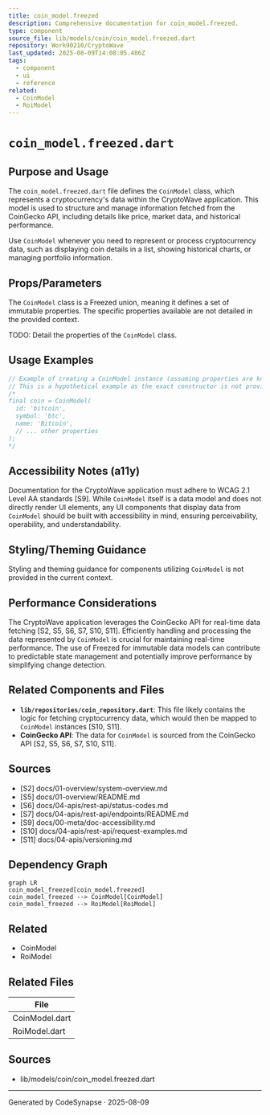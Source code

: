 ```yaml
---
title: coin_model.freezed
description: Comprehensive documentation for coin_model.freezed.
type: component
source_file: lib/models/coin/coin_model.freezed.dart
repository: Work90210/CryptoWave
last_updated: 2025-08-09T14:08:05.486Z
tags:
  - component
  - ui
  - reference
related:
  - CoinModel
  - RoiModel
---
```

# `coin_model.freezed.dart`

## Purpose and Usage

The `coin_model.freezed.dart` file defines the `CoinModel` class, which represents a cryptocurrency's data within the CryptoWave application. This model is used to structure and manage information fetched from the CoinGecko API, including details like price, market data, and historical performance.

Use `CoinModel` whenever you need to represent or process cryptocurrency data, such as displaying coin details in a list, showing historical charts, or managing portfolio information.

## Props/Parameters

The `CoinModel` class is a Freezed union, meaning it defines a set of immutable properties. The specific properties available are not detailed in the provided context.

TODO: Detail the properties of the `CoinModel` class.

## Usage Examples

```dart
// Example of creating a CoinModel instance (assuming properties are known)
// This is a hypothetical example as the exact constructor is not provided.
/*
final coin = CoinModel(
  id: 'bitcoin',
  symbol: 'btc',
  name: 'Bitcoin',
  // ... other properties
);
*/
```

## Accessibility Notes (a11y)

Documentation for the CryptoWave application must adhere to WCAG 2.1 Level AA standards [S9]. While `CoinModel` itself is a data model and does not directly render UI elements, any UI components that display data from `CoinModel` should be built with accessibility in mind, ensuring perceivability, operability, and understandability.

## Styling/Theming Guidance

Styling and theming guidance for components utilizing `CoinModel` is not provided in the current context.

## Performance Considerations

The CryptoWave application leverages the CoinGecko API for real-time data fetching [S2, S5, S6, S7, S10, S11]. Efficiently handling and processing the data represented by `CoinModel` is crucial for maintaining real-time performance. The use of Freezed for immutable data models can contribute to predictable state management and potentially improve performance by simplifying change detection.

## Related Components and Files

*   **`lib/repositories/coin_repository.dart`**: This file likely contains the logic for fetching cryptocurrency data, which would then be mapped to `CoinModel` instances [S10, S11].
*   **CoinGecko API**: The data for `CoinModel` is sourced from the CoinGecko API [S2, S5, S6, S7, S10, S11].

## Sources

*   [S2] docs/01-overview/system-overview.md
*   [S5] docs/01-overview/README.md
*   [S6] docs/04-apis/rest-api/status-codes.md
*   [S7] docs/04-apis/rest-api/endpoints/README.md
*   [S9] docs/00-meta/doc-accessibility.md
*   [S10] docs/04-apis/rest-api/request-examples.md
*   [S11] docs/04-apis/versioning.md

## Dependency Graph

```mermaid
graph LR
coin_model_freezed[coin_model.freezed]
coin_model_freezed --> CoinModel[CoinModel]
coin_model_freezed --> RoiModel[RoiModel]
```


## Related
- CoinModel
- RoiModel

## Related Files

| File |
|---|
| CoinModel.dart |
| RoiModel.dart |

## Sources
- lib/models/coin/coin_model.freezed.dart

---
Generated by CodeSynapse · 2025-08-09